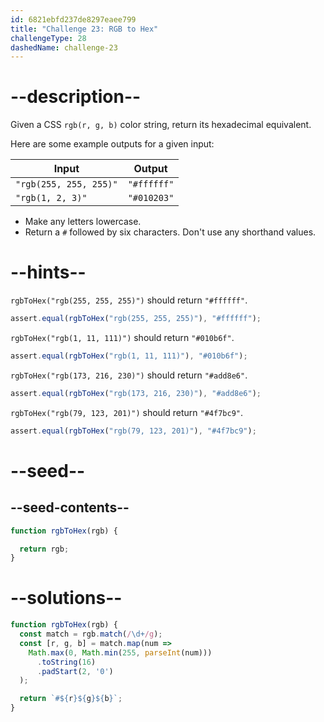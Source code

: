 ```yaml
---
id: 6821ebfd237de8297eaee799
title: "Challenge 23: RGB to Hex"
challengeType: 28
dashedName: challenge-23
---
```


# --description--

Given a CSS `rgb(r, g, b)` color string, return its hexadecimal equivalent.

Here are some example outputs for a given input:

| Input                  | Output      |
| ---------------------- | ----------- |
| `"rgb(255, 255, 255)"` | `"#ffffff"` |
| `"rgb(1, 2, 3)"`       | `"#010203"` |

- Make any letters lowercase.
- Return a `#` followed by six characters. Don't use any shorthand values.

# --hints--

`rgbToHex("rgb(255, 255, 255)")` should return `"#ffffff"`.

```js
assert.equal(rgbToHex("rgb(255, 255, 255)"), "#ffffff");
```

`rgbToHex("rgb(1, 11, 111)")` should return `"#010b6f"`.

```js
assert.equal(rgbToHex("rgb(1, 11, 111)"), "#010b6f");
```

`rgbToHex("rgb(173, 216, 230)")` should return `"#add8e6"`.

```js
assert.equal(rgbToHex("rgb(173, 216, 230)"), "#add8e6");
```

`rgbToHex("rgb(79, 123, 201)")` should return `"#4f7bc9"`.

```js
assert.equal(rgbToHex("rgb(79, 123, 201)"), "#4f7bc9");
```

# --seed--

## --seed-contents--

```js
function rgbToHex(rgb) {

  return rgb;
}
```

# --solutions--

```js
function rgbToHex(rgb) {
  const match = rgb.match(/\d+/g);
  const [r, g, b] = match.map(num =>
    Math.max(0, Math.min(255, parseInt(num)))
      .toString(16)
      .padStart(2, '0')
  );

  return `#${r}${g}${b}`;
}
```
